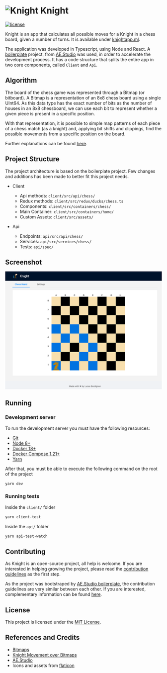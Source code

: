 # ![Knight](https://image.flaticon.com/icons/png/128/1964/1964610.png) Knight

[![license](https://img.shields.io/badge/license-MIT-blue.svg)](https://github.com/lucaspbordignon/knight/blob/master/LICENCE.md)

Knight is an app that calculates all possible moves for a Knight in a chess board,
given a number of turns. It is available under [knightapp.ml](https://knightapp.ml).

The application was developed in Typescript, using Node and React. A
[boilerplate](https://github.com/agencyenterprise/aeboilerplate) project,
from [AE.Studio](https://ae.studio/) was used, in order to accelerate
the development process. It has a code structure that splits the entire
app in two core components, called `Client` and `Api`.

## Algorithm

The board of the chess game was represented through a Bitmap (or bitboard).
A Bitmap is a representation of an 8x8 chess board using a single UInt64.
As this data type has the exact number of bits as the number of houses
in an 8x8 chessboard, we can use each bit to represent whether a given
piece is present in a specific position.

With that representation, it is possible to simple map patterns of
each piece of a chess match (as a knight) and, applying bit shifts and
clippings, find the possible movements from a specific position on the board.

Further explanations can be found
[here](http://pages.cs.wisc.edu/~psilord/blog/data/chess-pages/whiteknightvalid.html).

## Project Structure

The project architecture is based on the boilerplate
project. Few changes and additions has been made to better fit this project
needs.

- Client

  - Api methods: `client/src/api/chess/`
  - Redux methods: `client/src/redux/ducks/chess.ts`
  - Components: `client/src/containers/chess/`
  - Main Container: `client/src/containers/home/`
  - Custom Assets: `client/src/assets/`

- Api
  - Endpoints: `api/src/api/chess/`
  - Services: `api/src/services/chess/`
  - Tests: `api/spec/`

## Screenshot

![Screenshot](./screenshot.png)

## Running

### Development server

To run the development server you must have the following resources:

- [Git](https://git-scm.com/book/en/v2/Getting-Started-Installing-Git)
- [Node 8+](https://nodejs.org/en/)
- [Docker 18+](https://docs.docker.com/install/)
- [Docker Compose 1.21+](https://docs.docker.com/compose/install/)
- [Yarn](https://yarnpkg.com/en/)

After that, you must be able to execute the following command on the root
of the project

```bash
yarn dev
```

### Running tests

Inside the `client/` folder

```bash
yarn client-test
```

Inside the `api/` folder

```bash
yarn api-test-watch
```

## Contributing

As Knight is an open-source project, all help is welcome. If you are
interested in helping growing the project, please read the
[contribution guidelines](https://github.com/lucaspbordignon/knight/blob/master/docs/CONTRIBUTING.md)
as the first step.

As the project was bootstraped by [AE.Studio boilerplate](https://github.com/agencyenterprise/aeboilerplate),
the contribution guidelines are very similar between each other. If you are
interested, complementary information can be found
[here](https://github.com/agencyenterprise/aeboilerplate/blob/master/docs/documentation.md).

## License

This project is licensed under the [MIT License](https://github.com/lucaspbordignon/knight/blob/master/LICENCE.md).

## References and Credits

- [Bitmaps](https://www.chessprogramming.org/Bitboards)
- [Knight Movement over Bitmaps](http://pages.cs.wisc.edu/~psilord/blog/data/chess-pages/nonsliding.html)
- [AE.Studio](https://ae.studio)
- Icons and assets from [flaticon](https://www.flaticon.com/)
